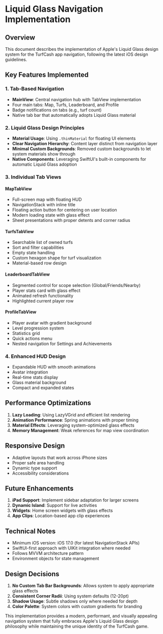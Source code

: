 # Liquid Glass Navigation Implementation

## Overview
This document describes the implementation of Apple's Liquid Glass design system for the TurfCash app navigation, following the latest iOS design guidelines.

## Key Features Implemented

### 1. Tab-Based Navigation
- **MainView**: Central navigation hub with TabView implementation
- Four main tabs: Map, Turfs, Leaderboard, and Profile
- Badge notifications on tabs (e.g., turf count)
- Native tab bar that automatically adopts Liquid Glass material

### 2. Liquid Glass Design Principles
- **Material Usage**: Using `.thinMaterial` for floating UI elements
- **Clear Navigation Hierarchy**: Content layer distinct from navigation layer
- **Minimal Custom Backgrounds**: Removed custom backgrounds to let system materials show through
- **Native Components**: Leveraging SwiftUI's built-in components for automatic Liquid Glass adoption

### 3. Individual Tab Views

#### MapTabView
- Full-screen map with floating HUD
- NavigationStack with inline title
- Floating action button for centering on user location
- Modern loading state with glass effect
- Sheet presentations with proper detents and corner radius

#### TurfsTabView
- Searchable list of owned turfs
- Sort and filter capabilities
- Empty state handling
- Custom hexagon shape for turf visualization
- Material-based row design

#### LeaderboardTabView
- Segmented control for scope selection (Global/Friends/Nearby)
- Player stats card with glass effect
- Animated refresh functionality
- Highlighted current player row

#### ProfileTabView
- Player avatar with gradient background
- Level progression system
- Statistics grid
- Quick actions menu
- Nested navigation for Settings and Achievements

### 4. Enhanced HUD Design
- Expandable HUD with smooth animations
- Avatar integration
- Real-time stats display
- Glass material background
- Compact and expanded states

## Performance Optimizations

1. **Lazy Loading**: Using LazyVGrid and efficient list rendering
2. **Animation Performance**: Spring animations with proper timing
3. **Material Effects**: Leveraging system-optimized glass effects
4. **Memory Management**: Weak references for map view coordination

## Responsive Design

- Adaptive layouts that work across iPhone sizes
- Proper safe area handling
- Dynamic type support
- Accessibility considerations

## Future Enhancements

1. **iPad Support**: Implement sidebar adaptation for larger screens
2. **Dynamic Island**: Support for live activities
3. **Widgets**: Home screen widgets with glass effects
4. **App Clips**: Location-based app clip experiences

## Technical Notes

- Minimum iOS version: iOS 17.0 (for latest NavigationStack APIs)
- SwiftUI-first approach with UIKit integration where needed
- Follows MVVM architecture pattern
- Environment objects for state management

## Design Decisions

1. **No Custom Tab Bar Backgrounds**: Allows system to apply appropriate glass effects
2. **Consistent Corner Radii**: Using system defaults (12-20pt)
3. **Shadow Usage**: Subtle shadows only where needed for depth
4. **Color Palette**: System colors with custom gradients for branding

This implementation provides a modern, performant, and visually appealing navigation system that fully embraces Apple's Liquid Glass design philosophy while maintaining the unique identity of the TurfCash game.